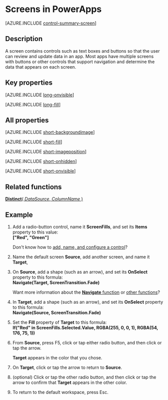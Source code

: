 <properties
    pageTitle="Screen: reference | Microsoft PowerApps"
    description="Information, including properties and examples, about screens"
    services=""
    suite="powerapps"
    documentationCenter="na"
    authors="aftowen"
    manager="erikre"
    editor=""
    tags=""/>

<tags
   ms.service="powerapps"
   ms.devlang="na"
   ms.topic="article"
   ms.tgt_pltfrm="na"
   ms.workload="na"
   ms.date="02/29/2016"
   ms.author="anneta"/>

# Screens in PowerApps #
[AZURE.INCLUDE [control-summary-screen](../../includes/control-summary-screen.md)]

## Description ##
A screen contains controls such as text boxes and buttons so that the user can review and update data in an app. Most apps have multiple screens with buttons or other controls that support navigation and determine the data that appears on each screen.

## Key properties ##

[AZURE.INCLUDE [long-onvisible](../../includes/long-onvisible.md)]

[AZURE.INCLUDE [long-fill](../../includes/long-fill.md)]

## All properties ##

[AZURE.INCLUDE [short-backgroundimage](../../includes/short-backgroundimage.md)]

[AZURE.INCLUDE [short-fill](../../includes/short-fill.md)]

[AZURE.INCLUDE [short-imageposition](../../includes/short-imageposition.md)]

[AZURE.INCLUDE [short-onhidden](../../includes/short-onhidden.md)]

[AZURE.INCLUDE [short-onvisible](../../includes/short-onvisible.md)]

## Related functions ##

[**Distinct**( *DataSource*, *ColumnName* )](function-distinct.md)

## Example ##
1. Add a radio-button control, name it **ScreenFills**, and set its **Items** property to this value:<br>
**["Red", "Green"]**

	Don't know how to [add, name, and configure a control](add-configure-controls.md)?

1. Name the default screen **Source**, add another screen, and name it **Target**,

1. On **Source**, add a shape (such as an arrow), and set its **OnSelect** property to this formula:<br>
**Navigate(Target, ScreenTransition.Fade)**

	Want more information about the [**Navigate** function](function-navigate.md) or [other functions](formula-reference.md)?

1. In **Target**, add a shape (such as an arrow), and set its **OnSelect** property to this formula:<br>
**Navigate(Source, ScreenTransition.Fade)**

1. Set the **Fill** property of **Target** to this formula:<br>
**If("Red" in ScreenFills.Selected.Value, RGBA(255, 0, 0, 1), RGBA(54, 176, 75, 1))**

1. From **Source**, press F5, click or tap either radio button, and then click or tap the arrow.

	**Target** appears in the color that you chose.

1. On **Target**, click or tap the arrow to return to **Source**.

1. (optional) Click or tap the other radio button, and then click or tap the arrow to confirm that **Target** appears in the other color.

1. To return to the default workspace, press Esc.
